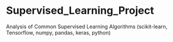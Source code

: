 # Supervised_Learning_Project
Analysis of Common Supervised Learning Algorithms (scikit-learn, Tensorflow, numpy, pandas, keras, python)
